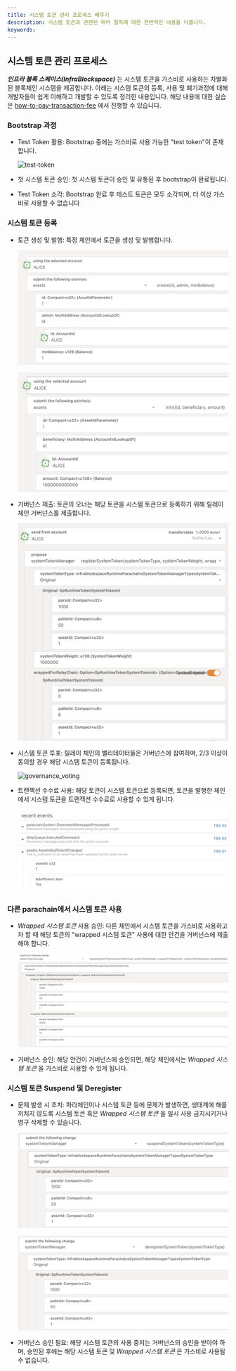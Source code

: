 ```yaml
---
title: 시스템 토큰 관리 프로세스 배우기
description: 시스템 토큰과 관련된 여러 절차에 대한 전반적인 내용을 다룹니다.
keywords:
---
```


## 시스템 토큰 관리 프로세스

**_인프라 블록 스페이스(InfraBlockspace)_** 는 시스템 토큰을 가스비로 사용하는 차별화된 블록체인 시스템을 제공합니다. 
아래는 시스템 토큰의 등록, 사용 및 폐기과정에 대해 개발자들이 쉽게 이해하고 개발할 수 있도록 정리한 내용입니다.
해당 내용에 대한 실습은 [how-to-pay-transaction-fee](./how-to-pay-transaction-fee.md) 에서 진행할 수 있습니다.

### Bootstrap 과정

- Test Token 활용: Bootstrap 중에는 가스비로 사용 가능한 "test token"이 존재합니다. 

    ![test-token](/ko/infrablockchain/media/images/docs/infrablockspace/test-token.png)

- 첫 시스템 토큰 승인: 첫 시스템 토큰이 승인 및 유통된 후 bootstrap이 완료됩니다.
- Test Token 소각: Bootstrap 완료 후 테스트 토큰은 모두 소각되며, 더 이상 가스비로 사용할 수 없습니다


### 시스템 토큰 등록

- 토큰 생성 및 발행: 특정 체인에서 토큰을 생성 및 발행합니다.

    ![create_token](/media/images/docs/infrablockchain/tutorials/create_token.png)

    ![mint_token](/media/images/docs/infrablockchain/tutorials/mint_token.png)

- 거버넌스 제출: 토큰의 오너는 해당 토큰을 시스템 토큰으로 등록하기 위해 릴레이 체인 거버넌스를 제출합니다.

    ![register_system_token1](/media/images/docs/infrablockchain/tutorials/register_system_token1.png)

- 시스템 토큰 투표: 릴레이 체인의 밸리데이터들은 거버넌스에 참여하며, 2/3 이상이 동의할 경우 해당 시스템 토큰이 등록됩니다.

    ![governance_voting](/media/images/docs/infrablockspace/tutorials/governance_voting.png)

- 트랜잭션 수수료 사용: 해당 토큰이 시스템 토큰으로 등록되면, 토큰을 발행한 체인에서 시스템 토큰을 트랜잭션 수수료로 사용할 수 있게 됩니다.

    ![parachain_sufficient_true](../../../media/images/docs/infrablockspace/parachain_sufficient_true.png)

### 다른 parachain에서 시스템 토큰 사용

- _Wrapped 시스템 토큰_ 사용 승인: 다른 체인에서 시스템 토큰을 가스비로 사용하고자 할 때 해당 토큰의 "wrapped 시스템 토큰" 사용에 대한 안건을 거버넌스에 제출해야 합니다.
    
    ![register-wrapped](../../../media/images/docs/infrablockspace/register-wrapped.png)

- 거버넌스 승인: 해당 안건이 거버넌스에 승인되면, 해당 체인에서는 _Wrapped 시스템 토큰_ 을 가스비로 사용할 수 있게 됩니다.

### 시스템 토큰 Suspend 및 Deregister

- 문제 발생 시 조치: 파라체인이나 시스템 토큰 등에 문제가 발생하면, 생태계에 해를 끼치지 않도록 시스템 토큰 혹은 _Wrapped 시스템 토큰_ 을 일시 사용 금지시키거나 영구 삭제할 수 있습니다.

    ![suspend](/media/images/docs/infrablockchain/tutorials/suspend.png)

    ![deregister](/media/images/docs/infrablockchain/tutorials/deregister.png)
    
- 거버넌스 승인 필요: 해당 시스템 토큰의 사용 중지는 거버넌스의 승인을 받아야 하며, 승인된 후에는 해당 시스템 토큰 및 _Wrapped 시스템 토큰_ 은 가스비로 사용될 수 없습니다.
